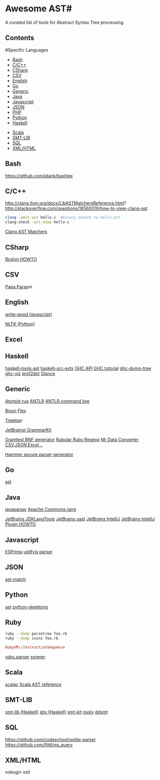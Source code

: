 # Awesome AST#
A curated list of tools for Abstract Syntax Tree processing.



## Contents ##




#Specific Languages
* [Bash](#bash)
* [C/C++](#c/c++)
* [CSharp](#csharp)
* [CSV](#csv)
* [English](*english)
* [Go](#go)
* [Generic](#generic)
* [Java](#java)
* [Javascript](#javascript)
* [JSON](#json)
* [PHP](#php)
* [Python](#python)
* [Haskell](#haskell)
<!--- * [R](#) -->
* [Scala](#scala)
* [SMT-LIB](#smt-lib)
* [SQL](#sql)
* [XML/HTML](#xml/html)


## Bash ##
https://github.com/idank/bashlex
## C/C++ ##
http://clang.llvm.org/docs/LibASTMatchersReference.html?
http://stackoverflow.com/questions/18560019/how-to-view-clang-ast
~~~bash
clang -emit-ast hello.c  #binary output to hello.ast
clang-check -ast-dump hello.c
~~~
[Clang AST Matchers](http://clang.llvm.org/docs/LibASTMatchersReference.html)



## CSharp ##
[Roslyn HOWTO](http://blog.ptsecurity.com/2016/06/theory-and-practice-of-source-code.html)

## CSV ##
[Papa Parse](http://papaparse.co)m

## English ##
[write-good (javascript)](https://github.com/btford/write-good)

[NLTK (Python)](http://www.nltk.org)

## Excel ##

## Haskell ##
[haskell-tools-ast](https://hackage.haskell.org/package/haskell-tools-ast)
[haskell-src-exts](https://hackage.haskell.org/package/haskell-src-exts-1.18.0)
[GHC API](https://ghc.haskell.org/trac/ghc/wiki/GhcApi)
[GHC tutorial](http://www.stephendiehl.com/posts/ghc_02.html)
[ghc-dump-tree](https://github.com/edsko/ghc-dump-tree)
[ghc-viz](http://felsin9.de/nnis/ghc-vis/#basic-usage)
[prof2dot](https://hackage.haskell.org/package/prof2dot)
[Glance](https://github.com/rgleichman/glance)

## Generic ##
[Atomist rug](https://github.com/atomist/rug)
[ANTLR](http://www.antlr.org)
[ANTLR command line](https://theantlrguy.atlassian.net/wiki/pages/viewpage.action?pageId=2687267)

[Bison](http://savannah.gnu.org/projects/bison/)
[Flex](https://www.gnu.org/software/flex/)


[Treetop](https://github.com/nathansobo/treetop/tree/maste)r


[JetBrainst GrammarKit](https://plugins.jetbrains.com/idea/plugin/6606-grammar-kit)

[Gramtest BNF generator](https://github.com/codelion/gramtest)
[Rubular Ruby Regexp](http://rubular.com)
[Mr Data Converter CSV,JSON,Excel,..](https://shancarter.github.io/mr-data-converter/)

[Hammer secure parser generator](https://github.com/UpstandingHackers/hammer)



## Go ##
[ast](https://golang.org/pkg/go/ast/)






## Java ##
[javaparser](https://github.com/javaparser/javaparser)
[Apache Commons-lang](https://commons.apache.org/proper/commons-lang/)

[JetBrains JDKLangTools](https://github.com/JetBrains/jdk8u_langtools/blob/master/src/share/sample/javac/processing/src/CheckNamesProcessor.java)
[JetBrains uast](https://github.com/JetBrains/uast)
[JetBrains IntelliJ](https://github.com/JetBrains/intellij-community)
[JetBrains IntelliJ Plugin HOWTO](http://www.jetbrains.org/display/IJOS/Writing+Plug-ins)




## Javascript ##
[ESPrima](http://esprima.org)
[uglifyjs parser](http://lisperator.net/uglifyjs/parser)

## JSON ##
[ast-match](https://www.npmjs.com/package/ast-match)

## Python  ##
[ast](https://docs.python.org/2/library/ast.html)
[python-skeletons](https://github.com/JetBrains/python-skeletons)

## Ruby ##
~~~bash
ruby --dump parsetree foo.rb
ruby --dump insns foo.rb
~~~
~~~ruby
RubyVM::InstructionSequence
~~~
[ruby\_parser](https://github.com/seattlerb/ruby_parser)
[sorerer](https://github.com/jimweirich/sorcerer)


## Scala ##
[scalac](http://lampsvn.epfl.ch/trac/scala/browser/scala/trunk/src/compiler/scala/tools/nsc/ast/parser)
[Scala AST reference](https://github.com/wolfe-pack/wolfe/wiki/Scala-AST-reference)

## SMT-LIB ##
[smt-lib (Haskell)](http://hackage.haskell.org/package/smt-lib)
[sbv (Haskell)](http://leventerkok.github.io/sbv/)
[smt-kit](http://ahorn.github.io/smt-kit/)
[nsolv](https://github.com/delcypher/nsolv)
[ddsmt](http://fmv.jku.at/ddsmt/)

## SQL ##
https://github.com/codeschool/sqlite-parser
https://github.com/lfittl/pg_query



## XML/HTML ##
nokogiri
xslt




